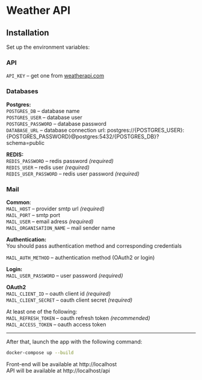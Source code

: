 # Weather API

## Installation
Set up the environment variables:

### API
`API_KEY` – get one from [weatherapi.com](https://www.weatherapi.com/)

### Databases
**Postgres:** <br>
`POSTGRES_DB` – database name <br>
`POSTGRES_USER` – database user <br>
`POSTGRES_PASSWORD` – database password <br>
`DATABASE_URL` – database connection url: postgres://{POSTGRES_USER}:{POSTGRES_PASSWORD}@postgres:5432/{POSTGRES_DB}?schema=public

**REDIS:** <br>
`REDIS_PASSWORD` – redis password *(required)* <br>
`REDIS_USER` – redis user *(required)* <br>
`REDIS_USER_PASSWORD` – redis user password *(required)* <br>

### Mail
**Common**: <br>
`MAIL_HOST` – provider smtp url *(required)* <br>
`MAIL_PORT` – smtp port <br>
`MAIL_USER` – email adress *(required)* <br>
`MAIL_ORGANISATION_NAME` – mail sender name <br>

**Authentication:** <br>
You should pass authentication method and corresponding credentials

`MAIL_AUTH_METHOD` – authentication method (OAuth2 or login)

**Login:** <br>
`MAIL_USER_PASSWORD` – user password *(required)*

**OAuth2** <br>
`MAIL_CLIENT_ID` – oauth client id *(required)* <br>
`MAIL_CLIENT_SECRET` – oauth client secret *(required)*

At least one of the following: <br>
`MAIL_REFRESH_TOKEN` – oauth refresh token *(recommended)* <br>
`MAIL_ACCESS_TOKEN` – oauth access token

---

After that, launch the app with the following command:
```sh
docker-compose up --build
```

Front-end will be available at http://localhost <br>
API will be available at http://localhost/api